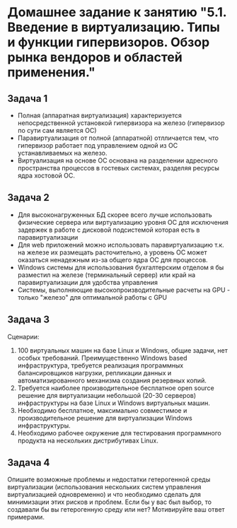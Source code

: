# Домашнее задание к занятию "5.1. Введение в виртуализацию. Типы и функции гипервизоров. Обзор рынка вендоров и областей применения."

## Задача 1
- Полная (аппаратная виртуализация) характеризуется непосредственной установкой гипервизора на железо (гипервизор по сути сам является ОС) 
- Паравиртуализация от полной (аппаратной) отлличается тем, что гипервизор работает под управлением одной из ОС устанавливаемых на железо.
- Виртуализация на основе ОС основана на разделении адресного пространства процессов в гостевых системах, разделяя ресурсы ядра хостовой ОС.
## Задача 2
- Для высоконагруженных БД скорее всего лучше использовать физические сервера или виртуализацию уровня ОС для исключения задержек в работе с дисковой подсистемой которая есть в паравиртуализации  
- Для web приложений можно использовать паравиртуализацию т.к. на железе их размещать расточительно, а уровень ОС может оказаться ненадежным из-за общего ядра ОС для процессов.
- Windows системы для использования бухгалтерским отделом я бы разместил на железе (терминальный сервер) или край на паравиртуализации для удобства управления
- Системы, выполняющие высокопроизводительные расчеты на GPU - только "железо" для оптимальной работы с GPU
## Задача 3
Сценарии:
1. 100 виртуальных машин на базе Linux и Windows, общие задачи, нет особых требований. Преимущественно Windows based инфраструктура, требуется реализация программных балансировщиков нагрузки, репликации данных и автоматизированного механизма создания резервных копий.
2. Требуется наиболее производительное бесплатное open source решение для виртуализации небольшой (20-30 серверов) инфраструктуры на базе Linux и Windows виртуальных машин.
3. Необходимо бесплатное, максимально совместимое и производительное решение для виртуализации Windows инфраструктуры.
4. Необходимо рабочее окружение для тестирования программного продукта на нескольких дистрибутивах Linux.

## Задача 4

Опишите возможные проблемы и недостатки гетерогенной среды виртуализации (использования нескольких систем управления виртуализацией одновременно) и что необходимо сделать для минимизации этих рисков и проблем. Если бы у вас был выбор, то создавали бы вы гетерогенную среду или нет? Мотивируйте ваш ответ примерами.
